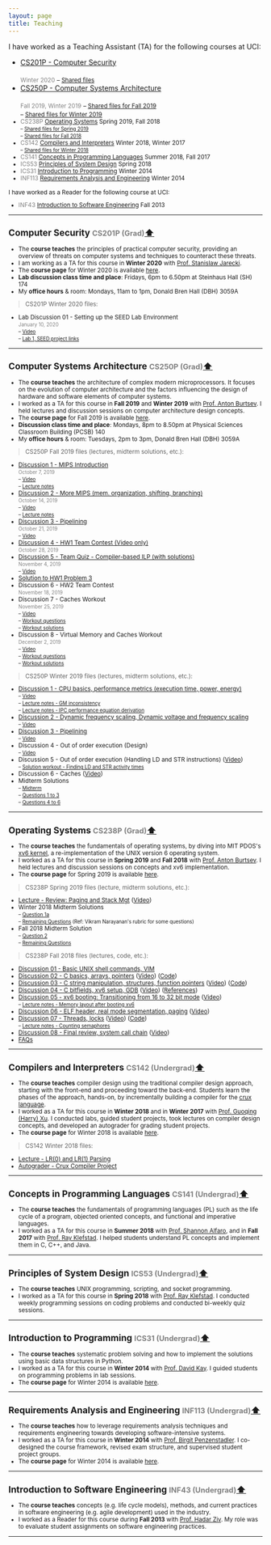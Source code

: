 ```yaml
---
layout: page
title: Teaching
---
```

I have worked as a Teaching Assistant (TA) for the following courses at UCI:

- [CS201P - Computer Security](#cs201p)  
<br><small><font color="gray">Winter 2020</font></small> 
<small>&ndash; [Shared files](#cs201p-winter20-files)</small>
- [CS250P - Computer Systems Architecture](#cs250p)  
<br><small><font color="gray">Fall 2019, Winter 2019</font></small> 
<small>&ndash; [Shared files for Fall 2019](#cs250p-fall19-files)</small>
<br><small>&ndash; [Shared files for Winter 2019](#cs250p-winter19-files)
- <font color="gray">CS238P</font> [Operating Systems](#cs238p) Spring 2019, Fall 2018 
<br><small>&ndash; [Shared files for Spring 2019](#cs238p-spring19-files)</small>
<br><small>&ndash; [Shared files for Fall 2018](#cs238p-fall18-files)</small>
- <font color="gray">CS142</font> [Compilers and Interpreters](#cs142) Winter 2018, Winter 2017
<br><small>&ndash; [Shared files for Winter 2018](#cs142-winter18-files)</small>
- <font color="gray">CS141</font> [Concepts in Programming Languages](#cs141) Summer 2018, Fall 2017
- <font color="gray">ICS53</font> [Principles of System Design](#ics53) Spring 2018
- <font color="gray">ICS31</font> [Introduction to Programming](#ics31) Winter 2014
- <font color="gray">INF113</font> [Requirements Analysis and Engineering](#inf113) Winter 2014

I have worked as a Reader for the following course at UCI:
- <font color="gray">INF43</font> [Introduction to Software Engineering](#inf43) Fall 2013

____________

## <a name="cs201p"></a>Computer Security <font color="gray" family="JuneBug"><small>CS201P (Grad)</small></font><a href="#top">⬆</a>  

- The **course teaches** the principles of practical computer security,
  providing an overview of threats on computer systems and techniques to counteract these threats. 
- I am working as a TA for this course in **Winter 2020** with [Prof. Stanislaw Jarecki](https://www.ics.uci.edu/~stasio/).
- The **course page** for Winter 2020 is available [here](https://sites.google.com/view/ucicompsci201p/home).
- **Lab discussion class time and place**: Fridays, 6pm to 6.50pm at Steinhaus Hall (SH) 174
- My **office hours** & room: Mondays, 11am to 1pm, Donald Bren Hall (DBH) 3059A 

> <a name="cs201p-winter20-files"></a>CS201P Winter 2020 files:

- Lab Discussion 01 - Setting up the SEED Lab Environment 
<br><small><font color="gray">January 10, 2020</font></small> 
<br><small>&ndash; [Video](https://uci.yuja.com/V/Video?v=653337&a=1957587991)</small>
<br><small>&ndash; [Lab 1, SEED project links](../documents/teaching/uci/cs201p/winter2020/lab-discussions/lab-discussion01-seed-lab-setup.pdf)</small>

____________

## <a name="cs250p"></a>Computer Systems Architecture <font color="gray" family="JuneBug"><small>CS250P (Grad)</small></font><a href="#top">⬆</a>  

- The **course teaches** the architecture of complex modern microprocessors. It focuses on the evolution of computer architecture and the factors influencing the design of hardware and software elements of computer systems. 
- I worked as a TA for this course in **Fall 2019** and **Winter 2019** with [Prof. Anton Burtsev](https://www.ics.uci.edu/~aburtsev/). I held lectures and discussion sessions on computer architecture design concepts.
- The **course page** for Fall 2019 is available [here](https://www.ics.uci.edu/~aburtsev/250P/index.html).
- **Discussion class time and place**: Mondays, 8pm to 8.50pm at Physical Sciences Classroom Building (PCSB) 140
- My **office hours** & room: Tuesdays, 2pm to 3pm, Donald Bren Hall (DBH) 3059A 

> <a name="cs250p-fall19-files"></a>CS250P Fall 2019 files (lectures, midterm solutions, etc.):

- [Discussion 1 - MIPS Introduction](../documents/teaching/uci/cs250p/fall2019/discussions/discussion01-mips-intro.pdf) 
<br><small><font color="gray">October 7, 2019</font></small> 
<br><small>&ndash; [Video](https://uci.yuja.com/V/Video?v=503521&a=102598196)</small>
<br><small>&ndash; [Lecture notes](../documents/teaching/uci/cs250p/fall2019/discussions/discussion01-mips-intro-notes.pdf)</small>
- [Discussion 2 - More MIPS (mem. organization, shifting, branching)](../documents/teaching/uci/cs250p/fall2019/discussions/discussion02-more-mips.pdf) 
<br><small><font color="gray">October 14, 2019</font></small> 
<br><small>&ndash; [Video](https://uci.yuja.com/V/Video?v=509537&a=764174958)</small>
<br><small>&ndash; [Lecture notes](../documents/teaching/uci/cs250p/fall2019/discussions/discussion02-more-mips-notes.pdf)</small>
- [Discussion 3 - Pipelining](../documents/teaching/uci/cs250p/fall2019/discussions/discussion03-pipelining.pdf) 
<br><small><font color="gray">October 21, 2019</font></small> 
<br><small>&ndash; [Video](https://uci.yuja.com/V/Video?v=516078&a=906737907)</small>
- [Discussion 4 - HW1 Team Contest (Video only)](https://uci.yuja.com/V/Video?v=525472&a=2044534544)
<br><small><font color="gray">October 28, 2019</font></small> 
- [Discussion 5 - Team Quiz - Compiler-based ILP (with solutions)](../documents/teaching/uci/cs250p/fall2019/discussions/discussion05-teamquiz-compiler-based-ilp.pdf) 
<br><small><font color="gray">November 4, 2019</font></small> 
<br><small> &ndash; [Video](https://uci.yuja.com/V/Video?v=531822&a=902935491)</small>
- [Solution to HW1 Problem 3](../documents/teaching/uci/cs250p/fall2019/solutions/cs250p-fall19-hw1-problem-3.pdf)
- Discussion 6 - HW2 Team Contest
<br><small><font color="gray">November 18, 2019</font></small> 
- Discussion 7 - Caches Workout
<br><small><font color="gray">November 25, 2019</font></small> 
<br><small>&ndash; [Video](https://uci.yuja.com/V/Video?v=550302&a=140106279)</small>
<br><small>&ndash; [Workout questions](../documents/teaching/uci/cs250p/fall2019/discussions/discussion07-caches-workout-questions.pdf)</small>
<br><small>&ndash; [Workout solutions](../documents/teaching/uci/cs250p/fall2019/discussions/discussion07-caches-workout-solns.pdf)</small>
- Discussion 8 - Virtual Memory and Caches Workout
<br><small><font color="gray">December 2, 2019</font></small> 
<br><small>&ndash; [Video](https://uci.yuja.com/V/Video?v=553397&a=1701996347)</small>
<br><small>&ndash; [Workout questions](../documents/teaching/uci/cs250p/fall2019/discussions/discussion08-workout-questions.pdf)</small>
<br><small>&ndash; [Workout solutions](../documents/teaching/uci/cs250p/fall2019/discussions/discussion08-workout-solutions.pdf)</small>

> <a name="cs250p-wint19-files"></a>CS250P Winter 2019 files (lectures, midterm solutions, etc.):

- [Discussion 1 - CPU basics, performance metrics (execution time, power, energy)](../documents/teaching/uci/cs250p/winter2019/discussions/discussion01-cpu-basics-performance.pdf) 
<br><small>&ndash; [Video](https://uci.yuja.com/V/Video?v=292047&node=1391687&a=619844670&autoplay=1)</small>
<br><small>&ndash; [Lecture notes - GM inconsistency](../documents/teaching/uci/cs250p/winter2019/discussions/discussion01/discussion01-gm-inconsistency.jpg)</small>
<br><small>&ndash; [Lecture notes - IPC performance equation derivation](../documents/teaching/uci/cs250p/winter2019/discussions/discussion01/discussion01-ipc-perf-equation.jpg)</small>
- [Discussion 2 - Dynamic frequency scaling, Dynamic voltage and frequency scaling](../documents/teaching/uci/cs250p/winter2019/discussions/discussion02-dfs-dvfs.pdf) 
<br><small>&ndash; [Video](https://uci.yuja.com/V/Video?v=303606&node=1471805&a=1085203200&autoplay=1)</small>
- [Discussion 3 - Pipelining](../documents/teaching/uci/cs250p/winter2019/discussions/discussion03-pipelining.pdf) 
<br><small>&ndash; [Video](https://uci.yuja.com/V/Video?v=308594&node=1505180&a=960561786&autoplay=1)</small>
- Discussion 4 - Out of order execution (Design) 
<br><small>&ndash; [Video](https://uci.yuja.com/V/Video?v=320977&node=1570222&a=1012282312&autoplay=1)</small>
- Discussion 5 - Out of order execution (Handling LD and STR instructions) ([Video](https://uci.yuja.com/V/Video?v=324182&node=1584208&a=209613252&autoplay=1))
<br><small>&ndash; [Solution workout - Finding LD and STR activity times](../documents/teaching/uci/cs250p/winter2019/discussions/discussion05-ooo-ldstr-prob.pdf)</small>
- Discussion 6 - Caches ([Video](https://uci.yuja.com/V/Video?v=327114&node=1595895&a=831184556&autoplay=1))
- Midterm Solutions
<br><small>&ndash; [Midterm](../documents/teaching/uci/cs250p/winter2019/midterm-solutions/cs250-midterm-winter19.pdf)</small>
<br><small>&ndash; [Questions 1 to 3](../documents/teaching/uci/cs250p/winter2019/midterm-solutions/solutions-midterm-qs-1-to-3.txt)</small>
<br><small>&ndash; [Questions 4 to 6](../documents/teaching/uci/cs250p/winter2019/midterm-solutions/solutions-midterm-qs-4-to-6.pdf)</small>


____________
## <a name="cs238p"></a>Operating Systems <font color="gray" family="JuneBug"><small>CS238P (Grad)</small></font><a href="#top">⬆</a>  

- The **course teaches** the fundamentals of operating systems, by diving into MIT PDOS's [xv6 kernel](https://pdos.csail.mit.edu/6.828/2018/xv6.html), a re-implementation of the UNIX version 6 operating system.
- I worked as a TA for this course in **Spring 2019** and **Fall 2018** with [Prof. Anton Burtsev](https://www.ics.uci.edu/~aburtsev/). I held lectures and discussion sessions on concepts and xv6 implementation.
- The **course page** for Spring 2019 is available [here](https://www.ics.uci.edu/~aburtsev/238P/index.html).

> <a name="cs238p-spring19-files"></a>CS238P Spring 2019 files (lecture, midterm solutions, etc.):

- [Lecture - Review: Paging and Stack Mgt](../documents/teaching/uci/cs238p/spring2019/lecture-01-topics-review.pdf) ([Video](https://uci.yuja.com/V/Video?v=408342&node=1775009&a=714649601&autoplay=1))
- Winter 2018 Midterm Solutions
<br><small>&ndash; [Question 1a](../documents/teaching/uci/cs238p/spring2019/cs238p-winter18-midterm-sol-q1.pdf)</small>
<br><small>&ndash; [Remaining Questions](../documents/teaching/uci/cs238p/spring2019/midterm-winter18.pdf) (Ref: Vikram Narayanan's rubric for some questions)</small>
- Fall 2018 Midterm Solution
<br><small>&ndash; [Question 2](../documents/teaching/uci/cs238p/spring2019/cs238p-fall18-midterm-sol-q2.pdf)</small>
<br><small>&ndash; [Remaining Questions](../documents/teaching/uci/cs238p/spring2019/midterm-fall18.pdf)</small>


> <a name="cs238p-fall18-files"></a>CS238P Fall 2018 files (lectures, code, etc.):

- [Discussion 01 - Basic UNIX shell commands, VIM](../documents/teaching/uci/cs238p/fall2018/discussions/discussion01-shell-vim.pdf)
- [Discussion 02 - C basics, arrays, pointers](../documents/teaching/uci/cs238p/fall2018/discussions/discussion02-c-basics-ptrs.pdf) ([Video](https://uci.yuja.com/V/Video?v=240411&node=1072078&a=65016006&autoplay=1)) ([Code](https://github.com/AftabHussain/aftabhussain.github.io/tree/master/documents/teaching/uci/cs238p/fall2018/discussions/discussion02-c-basics-ptrs-code))		
- [Discussion 03 - C string manipulation, structures, function pointers](../documents/teaching/uci/cs238p/fall2018/discussions/discussion03-c-strings-structs-fps.pdf) ([Video](https://uci.yuja.com/V/Video?v=243526&node=1086536&a=2084311206&autoplay=1)) ([Code](https://github.com/AftabHussain/aftabhussain.github.io/tree/master/documents/teaching/uci/cs238p/fall2018/discussions/discussion03-c-strings-structs-fps-code))
- [Discussion 04 - C bitfields, xv6 setup, GDB](../documents/teaching/uci/cs238p/fall2018/discussions/discussion04-c-bitfields-xv6-setup-gdb.pdf) ([Video](https://uci.yuja.com/V/Video?v=247835&node=1100321&a=1620216767&autoplay=1)) ([References](../documents/teaching/uci/cs238p/fall2018/discussions/discussion04-c-bitfields-xv6-setup-gdb/resources.txt))
- [Discussion 05 - xv6 booting: Transitioning from 16 to 32 bit mode](../documents/teaching/uci/cs238p/fall2018/discussions/discussion05-xv6-boot-16-to-32-bit-mode.pdf) ([Video](https://uci.yuja.com/V/Video?v=255600&node=1137599&a=1045716679&autoplay=1]))
<br><small>&ndash; [Lecture notes - Memory layout after booting xv6](../documents/teaching/uci/cs238p/fall2018/discussions/discussion05-xv6-memory-layout-after-boot.pdf)</small>
- [Discussion 06 - ELF header, real mode segmentation, paging](../documents/teaching/uci/cs238p/fall2018/discussions/discussion06-elf-real-mode-seg-paging.pdf) ([Video](https://uci.yuja.com/V/Video?v=254197&node=1132959&a=791908170&autoplay=1))
- [Discussion 07 - Threads, locks](../documents/teaching/uci/cs238p/fall2018/discussions/discussion07-threads-locks.pdf) ([Video](https://uci.yuja.com/V/Video?v=262901&node=1253106&a=409160793&autoplay=1)) ([Code](https://github.com/AftabHussain/aftabhussain.github.io/blob/master/documents/teaching/uci/cs238p/fall2018/discussions/discussion07-threads-locks-code/snippets.c))
<br><small>&ndash; [Lecture notes - Counting semaphores](../documents/teaching/uci/cs238p/fall2018/discussions/discussion07-counting-semaphores.pdf)</small>
- [Discussion 08 - Final review, system call chain](../documents/teaching/uci/cs238p/fall2018/discussions/discussion08-final-review-syscall-chain.pdf) ([Video](https://uci.yuja.com/V/Video?v=267950&node=1278903&a=150909503&autoplay=1))
- [FAQs](https://github.com/AftabHussain/aftabhussain.github.io/tree/master/documents/teaching/uci/cs238p/fall2018/faqs)

____________

## <a name="cs142"></a>Compilers and Interpreters <font color="gray"><small>CS142 (Undergrad)</small></font><a href="#top">⬆</a>  

- The **course teaches** compiler design using the traditional compiler design approach, starting with the front-end and proceeding toward the back-end. Students learn the phases of the approach, hands-on, by incrementally building a compiler for the [crux language](http://cruxlang.org/).  
- I worked as a TA for this course in **Winter 2018** and in **Winter 2017**  with [Prof. Guoqing (Harry) Xu](http://web.cs.ucla.edu/~harryxu/). I conducted labs, guided student projects, took lectures on compiler design concepts, and developed an autograder for grading student projects.
- The **course page** for Winter 2018 is available [here](http://web.cs.ucla.edu/~harryxu/courses/142/CourseReference.html).

> <a name="cs142-winter18-files"></a>CS142 Winter 2018 files:

- [Lecture - LR(0) and LR(1) Parsing](../documents/teaching/uci/cs142/winter2018/handles-lr-bottom-up-parsing.pdf)
- [Autograder - Crux Compiler Project](https://github.com/AftabHussain/CS142-Compilers-AutoGrader)


____________

## <a name="cs141"></a>Concepts in Programming Languages <font color="gray"><small>CS141 (Undergrad)</small></font><a href="#top">⬆</a>  

- The **course teaches** the fundamentals of programming languages (PL) such as the life cycle of a program, objected oriented concepts, and functional and imperative languages.
- I worked as a TA for this course in **Summer 2018** with [Prof. Shannon
  Alfaro](https://www.ics.uci.edu/faculty/profiles/view_faculty.php?ucinetid=alfaro),
and in **Fall 2017** with [Prof. Ray
Klefstad](https://www.ics.uci.edu/~klefstad/). I helped students understand PL
concepts and implement them in C, C++, and Java. 

____________

## <a name="ics53"></a>Principles of System Design <font color="gray"><small>ICS53 (Undergrad)</small></font><a href="#top">⬆</a>  

- The **course teaches** UNIX programming, scripting, and socket programming. 
- I worked as a TA for this course in **Spring 2018** with [Prof. Ray Klefstad](https://www.ics.uci.edu/~klefstad/). I conducted weekly programming sessions on coding problems and conducted bi-weekly quiz sessions. 


____________

## <a name="ics31"></a>Introduction to Programming <font color="gray"><small>ICS31 (Undergrad)</small></font><a href="#top">⬆</a>  

-  The **course teaches** systematic problem solving and how to implement the solutions using basic data structures in Python. 
-  I worked as a TA for this course in **Winter 2014** with [Prof. David Kay](https://www.ics.uci.edu/~kay/). I guided students on programming problems in lab sessions.
- The **course page** for Winter 2014 is available [here](https://www.ics.uci.edu/~kay/courses/31/w14.html).

____________

## <a name="inf113"></a>Requirements Analysis and Engineering <font color="gray"><small>INF113 (Undergrad)</small></font><a href="#top">⬆</a>  

- The **course teaches** how to leverage requirements analysis techniques and requirements engineering towards developing software-intensive systems.  
- I worked as a TA for this course in **Winter 2014** with [Prof. Birgit Penzenstadler](http://birgit.penzenstadler.de/). I co-designed the course framework, revised exam structure, and supervised student project groups.
- The **course page** for Winter 2014 is available [here](https://eee.uci.edu/14w/37030).



____________

## <a name="inf43"></a>Introduction to Software Engineering <font color="gray"><small>INF43 (Undergrad)</small></font><a href="#top">⬆</a>  

-  The **course teaches** concepts (e.g. life cycle models), methods, and current practices in software engineering (e.g. agile development) used in the industry. 
- I worked as a Reader for this course during **Fall 2013** with [Prof. Hadar Ziv](https://www.informatics.uci.edu/explore/faculty-profiles/hadar-ziv/). My role was to evaluate student assignments on software engineering practices. <br>

____________
